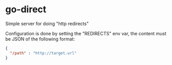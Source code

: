 # go-direct
Simple server for doing "http redirects" 

Configuration is done by setting the "REDIRECTS" env var, the content must be
JSON of the following format:
```json
{
  "/path" : "http://target.url"
}
```
